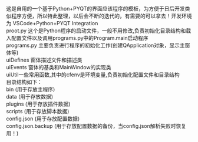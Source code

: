 这是自用的一个基于Python+PYQT的界面应该程序的模板，为方便于日后开发类似程序方便，所以特此整理，以后会不断的迭代的，有需要的可以拿去！开发环境为 VSCode+Python+PYQT Integration<br>
proot.py 这个是Python程序的启动文件，一般不用修改,负责初始化目录结构和载入配置文件以及调用programs.py中的Program.main启动程序<br>
programs.py 主要负责进行程序的初始化工作(创建QApplication对象，显示主窗体等)<br>
uiDefines 窗体描述文件和描述类<br>
uiEvents 窗体的基类和MainWindow的实现类<br>
uiUtil一些常用函数,其中的cfenv是环境变量,负责初始化配置文件和目录结构<br>
目录结构如下： <br>
bin (用于存放主程序) <br>
data (用于存放数据)<br>
plugins (用于存放插件数据) <br>
scripts (用于存放脚本数据) <br>
config.json (用于存放配置数据) <br>
config.json.backup (用于存放配置数据的备份，当config.json解析失败时恢复用！)<br>
